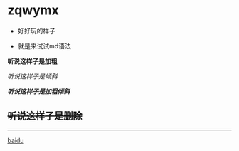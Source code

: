 # zqwymx
- 好好玩的样子
* 就是来试试md语法

**听说这样子是加粗**

*听说这样子是倾斜*

***听说这样子是加粗倾斜***

~~听说这样子是删除~~
---
___

[baidu](baidu.com)

